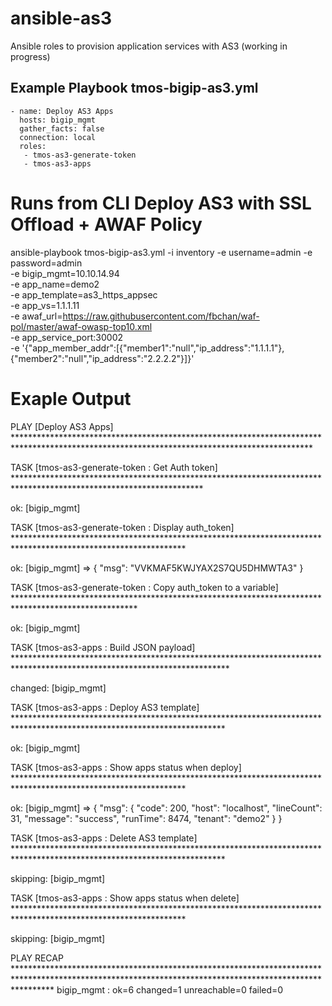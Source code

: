 # ansible-as3
Ansible roles to provision application services with AS3 (working in progress)

Example Playbook
tmos-bigip-as3.yml
---
    - name: Deploy AS3 Apps
      hosts: bigip_mgmt
      gather_facts: false
      connection: local
      roles:
       - tmos-as3-generate-token
       - tmos-as3-apps

Runs from CLI
Deploy AS3 with SSL Offload + AWAF Policy
==========================================
ansible-playbook tmos-bigip-as3.yml -i inventory -e username=admin -e password=admin \
-e bigip_mgmt=10.10.14.94 \
-e app_name=demo2 \
-e app_template=as3_https_appsec \
-e app_vs=1.1.1.11 \
-e awaf_url=https://raw.githubusercontent.com/fbchan/waf-pol/master/awaf-owasp-top10.xml \
-e app_service_port:30002 \
-e '{"app_member_addr":[{"member1":"null","ip_address":"1.1.1.1"},{"member2":"null","ip_address":"2.2.2.2"}]}'

Exaple Output
=============
PLAY [Deploy AS3 Apps] ********************************************************************************************************************************************

TASK [tmos-as3-generate-token : Get Auth token] *******************************************************************************************************************

ok: [bigip_mgmt]

TASK [tmos-as3-generate-token : Display auth_token] ***************************************************************************************************************

ok: [bigip_mgmt] => {
    "msg": "VVKMAF5KWJYAX2S7QU5DHMWTA3"
}

TASK [tmos-as3-generate-token : Copy auth_token to a variable] ****************************************************************************************************

ok: [bigip_mgmt]

TASK [tmos-as3-apps : Build JSON payload] *************************************************************************************************************************

changed: [bigip_mgmt]

TASK [tmos-as3-apps : Deploy AS3 template] ************************************************************************************************************************

ok: [bigip_mgmt]

TASK [tmos-as3-apps : Show apps status when deploy] ***************************************************************************************************************

ok: [bigip_mgmt] => {
    "msg": {
        "code": 200,
        "host": "localhost",
        "lineCount": 31,
        "message": "success",
        "runTime": 8474,
        "tenant": "demo2"
    }
}

TASK [tmos-as3-apps : Delete AS3 template] ************************************************************************************************************************

skipping: [bigip_mgmt]

TASK [tmos-as3-apps : Show apps status when delete] ***************************************************************************************************************

skipping: [bigip_mgmt]

PLAY RECAP ********************************************************************************************************************************************************
bigip_mgmt                 : ok=6    changed=1    unreachable=0    failed=0




